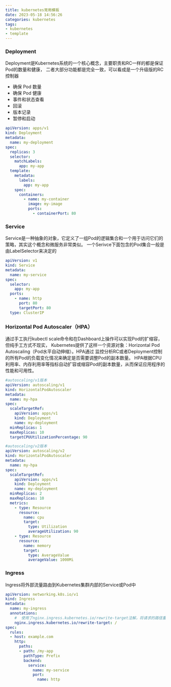 ```yaml
---
title: kubernetes常用模板 
date: 2023-05-18 14:56:26
categories: kubernetes 
tags:
- kubernetes
- template
---
```


### Deployment

Deployment是Kubernetes系统的⼀个核⼼概念，主要职责和RC⼀样的都是保证Pod的数量和健康， 二者⼤部分功能都是完全⼀致，可以看成是⼀个升级版的RC控制器

- 确保 Pod 数量
- 确保 Pod 健康
- 事件和状态查看
- 回滚
- 版本记录
- 暂停和启动

~~~yaml
apiVersion: apps/v1
kind: Deployment
metadata:
  name: my-deployment
spec:
  replicas: 3
  selector:
    matchLabels:
      app: my-app
  template:
    metadata:
      labels:
        app: my-app
    spec:
      containers:
        - name: my-container
          image: my-image
          ports:
            - containerPort: 80
~~~

### Service

Service是⼀种抽象的对象，它定义了⼀组Pod的逻辑集合和⼀个⽤于访问它们的策略，其实这个概念和微服务⾮常类似。 ⼀个Serivce下⾯包含的Pod集合⼀般是由LabelSelector来决定的

~~~yaml
apiVersion: v1
kind: Service
metadata:
  name: my-service
spec:
  selector:
    app: my-app
  ports:
    - name: http
      port: 80
      targetPort: 80
  type: ClusterIP
~~~

### Horizontal Pod Autoscaler（HPA）

通过⼿⼯执⾏kubectl scale命令和在Dashboard上操作可以实现Pod的扩缩容，但纯手工方式不现实， Kubernetes提供了这样⼀个资源对象：Horizontal Pod
Autoscaling（Pod⽔平⾃动伸缩）。HPA通过 监控分析RC或者Deployment控制的所有Pod的负载变化情况来确定是否需要调整Pod的副本数量。
HPA根据CPU利用率、内存利用率等指标自动扩容或缩容Pod的副本数量，从而保证应用程序的性能和可用性。

~~~yaml
#autoscaling/v1版本
apiVersion: autoscaling/v1
kind: HorizontalPodAutoscaler
metadata:
  name: my-hpa
spec:
  scaleTargetRef:
    apiVersion: apps/v1
    kind: Deployment
    name: my-deployment
  minReplicas: 1
  maxReplicas: 10
  targetCPUUtilizationPercentage: 90
~~~

~~~yaml
#autoscaling/v2版本
apiVersion: autoscaling/v2
kind: HorizontalPodAutoscaler
metadata:
  name: my-hpa
spec:
  scaleTargetRef:
    apiVersion: apps/v1
    kind: Deployment
    name: my-deployment
  minReplicas: 2
  maxReplicas: 10
  metrics:
    - type: Resource
      resource:
        name: cpu
        target:
          type: Utilization
          averageUtilization: 90
    - type: Resource
      resource:
        name: memory
        target:
          type: AverageValue
          averageValue: 1000Mi
~~~
### Ingress
Ingress将外部流量路由到Kubernetes集群内部的Service或Pod中
~~~yaml
apiVersion: networking.k8s.io/v1
kind: Ingress
metadata:
  name: my-ingress
  annotations:
    #  使用了nginx.ingress.kubernetes.io/rewrite-target注解，将请求的路径重写为/，从而避免了请求的路径中包含/my-app
    nginx.ingress.kubernetes.io/rewrite-target: /
spec:
  rules:
  - host: example.com
    http:
      paths:
      - path: /my-app
        pathType: Prefix
        backend:
          service:
            name: my-service
            port:
              name: http
~~~
